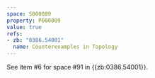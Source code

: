 ```yaml
---
space: S000089
property: P000009
value: true
refs:
- zb: "0386.54001"
  name: Counterexamples in Topology
---
```


See item #6 for space #91 in {{zb:0386.54001}}.
